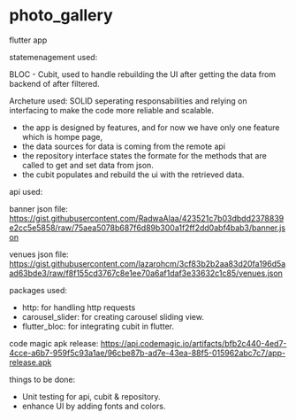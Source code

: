 # photo_gallery

flutter app

statemenagement used:

BLOC - Cubit, 
used to handle rebuilding the UI after getting the data from backend of after filtered.


Archeture used: SOLID 
 seperating responsabilities and relying on interfacing to make the code more reliable and scalable.


- the app is designed by features, and for now we have only one feature which is hompe page, 
- the data sources for data is coming from the remote api
- the repository interface states the formate for the methods that are called to get and set data from json.
- the cubit populates and rebuild the ui with the retrieved data. 




api used:

banner json file: 
https://gist.githubusercontent.com/RadwaAlaa/423521c7b03dbdd2378839e2cc5e5858/raw/75aea5078b687f6d89b300a1f2ff2dd0abf4bab3/banner.json


venues json file:
https://gist.githubusercontent.com/lazarohcm/3cf83b2b2aa83d20fa196d5aad63bde3/raw/f8f155cd3767c8e1ee70a6af1daf3e33632c1c85/venues.json


packages used: 
- http: for handling http requests
- carousel_slider: for creating carousel sliding view.
- flutter_bloc: for integrating  cubit in flutter.


code magic apk release: 
https://api.codemagic.io/artifacts/bfb2c440-4ed7-4cce-a6b7-959f5c93a1ae/96cbe87b-ad7e-43ea-88f5-015962abc7c7/app-release.apk




things to be done: 
- Unit testing for api, cubit & repository.
- enhance UI by adding fonts and colors.
